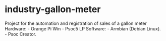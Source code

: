 # industry-gallon-meter
Project for the automation and registration of sales of a gallon meter
Hardware:
    - Orange Pi Win
    - Psoc5 LP
Software:
    - Armbian (Debian Linux).
    - Psoc Creator.

